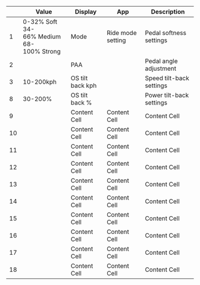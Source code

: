 |  | Value | Display | App | Description |
| --- | --- | --- | --- | --- |
|  1 | 0-32%&nbsp;Soft<br>34-66%&nbsp;Medium<br>68-100%&nbsp;Strong | Mode | Ride mode setting | Pedal softness settings |
|  2 |  | PAA |  | Pedal angle adjustment |
|  3 | 10-200kph | OS tilt back kph |  | Speed tilt-back settings |
|  8 | 30-200% | OS tilt back % |  | Power tilt-back settings |
|  9 |  | Content Cell  | Content Cell  | Content Cell  |
| 10 |  | Content Cell  | Content Cell  | Content Cell  |
| 11 |  | Content Cell  | Content Cell  | Content Cell  |
| 12 |  | Content Cell  | Content Cell  | Content Cell  |
| 13 |  | Content Cell  | Content Cell  | Content Cell  |
| 14 |  | Content Cell  | Content Cell  | Content Cell  |
| 15 |  | Content Cell  | Content Cell  | Content Cell  |
| 16 |  | Content Cell  | Content Cell  | Content Cell  |
| 17 |  | Content Cell  | Content Cell  | Content Cell  |
| 18 |  | Content Cell  | Content Cell  | Content Cell  |
